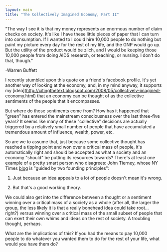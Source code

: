 ```yaml
---
layout: main
title: "The Collectively Imagined Economy, Part II"
---
```

"The way I see it is that my money represents an enormous number of claim
checks on society. It's like I have these little pieces of paper that I can
turn into consumption. If I wanted to I could hire 10,000 people to do nothing
but paint my picture every day for the rest of my life, and the GNP would go
up. But the utility of the product would be zilch, and I would be keeping
those 10,000 people from doing AIDS research, or teaching, or nursing. I don't
do that, though."

  
-Warren Buffett  
  
I recently stumbled upon this quote on a friend's facebook profile. It's yet
another way of looking at the economy, and, in my mind anyway, it supports my
[idea](http://citingthetext.blogspot.com/2008/05/collectively-imagined-
economy.html) that an economy can be thought of as the collective sentiments
of the people that it encompasses.

  
But where do those sentiments come from? How has it happened that "green" has
entered the mainstream consciousness over the last three-five years? It seems
like many of these "collective" decisions are actually triggered by a
relatively small number of people that have accumulated a tremendous amount of
influence, wealth, power, etc.

  
So are we to assume that, just because some collective thought has reached a
tipping point and won over a critical mass of people, it's automatically right
and should be accepted as what a society and an economy "should" be putting
its resources towards? There's at least one example of a pretty smart person
who disagrees: John Tierney, whose NY Times
[blog](http://tierneylab.blogs.nytimes.com/) is "guided by two founding
principles":

  
1. Just because an idea appeals to a lot of people doesn't mean it's wrong.

2. But that's a good working theory.

  
We could also get into the difference between a thought or a sentiment winning
over a critical mass of a society as a whole (after all, the larger the group,
the less likely it is that a really bonehead idea could take root... right?)
versus winning over a critical mass of the small subset of people that can
exert their own whims and ideas on the rest of society. A troubling thought,
perhaps.

  
What are the implications of this? If you had the means to pay 10,000 people
to do whatever you wanted them to do for the rest of your life, what would you
have them do?

